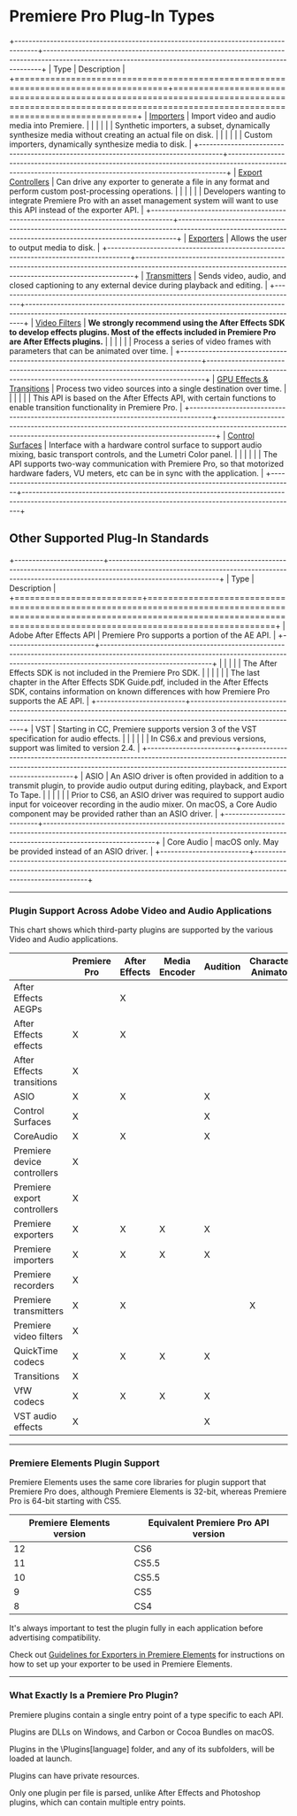 # Premiere Pro Plug-In Types

+------------------------------------------------------------------------------------+-----------------------------------------------------------------------------------------------------------------------------------------------------------+
|                                        Type                                        |                                                                        Description                                                                        |
+====================================================================================+===========================================================================================================================================================+
| [Importers](../importers/importers.md)                                             | Import video and audio media into Premiere.                                                                                                               |
|                                                                                    |                                                                                                                                                           |
|                                                                                    | Synthetic importers, a subset, dynamically synthesize media without creating an actual file on disk.                                                      |
|                                                                                    |                                                                                                                                                           |
|                                                                                    | Custom importers, dynamically synthesize media to disk.                                                                                                   |
+------------------------------------------------------------------------------------+-----------------------------------------------------------------------------------------------------------------------------------------------------------+
| [Export Controllers](../export-controllers/export-controllers.md)                  | Can drive any exporter to generate a file in any format and perform custom post-processing operations.                                                    |
|                                                                                    |                                                                                                                                                           |
|                                                                                    | Developers wanting to integrate Premiere Pro with an asset management system will want to use this API instead of the exporter API.                       |
+------------------------------------------------------------------------------------+-----------------------------------------------------------------------------------------------------------------------------------------------------------+
| [Exporters](../exporters/exporters.md)                                             | Allows the user to output media to disk.                                                                                                                  |
+------------------------------------------------------------------------------------+-----------------------------------------------------------------------------------------------------------------------------------------------------------+
| [Transmitters](../transmitters/transmitters.md)                                    | Sends video, audio, and closed captioning to any external device during playback and editing.                                                             |
+------------------------------------------------------------------------------------+-----------------------------------------------------------------------------------------------------------------------------------------------------------+
| [Video Filters](../video-filters/video-filters.md)                                 | **We strongly recommend using the After Effects SDK to develop effects plugins. Most of the effects included in Premiere Pro are After Effects plugins.** |
|                                                                                    |                                                                                                                                                           |
|                                                                                    | Process a series of video frames with parameters that can be animated over time.                                                                          |
+------------------------------------------------------------------------------------+-----------------------------------------------------------------------------------------------------------------------------------------------------------+
| [GPU Effects & Transitions](../gpu-effects-transitions/gpu-effects-transitions.md) | Process two video sources into a single destination over time.                                                                                            |
|                                                                                    |                                                                                                                                                           |
|                                                                                    | This API is based on the After Effects API, with certain functions to enable transition functionality in Premiere Pro.                                    |
+------------------------------------------------------------------------------------+-----------------------------------------------------------------------------------------------------------------------------------------------------------+
| [Control Surfaces](../control-surfaces/control-surfaces.md)                        | Interface with a hardware control surface to support audio mixing, basic transport controls, and the Lumetri Color panel.                                 |
|                                                                                    |                                                                                                                                                           |
|                                                                                    | The API supports two-way communication with Premiere Pro, so that motorized hardware faders, VU meters, etc can be in sync with the application.          |
+------------------------------------------------------------------------------------+-----------------------------------------------------------------------------------------------------------------------------------------------------------+

## Other Supported Plug-In Standards

+-------------------------+-------------------------------------------------------------------------------------------------------------------------------------------------------------------------------------------+
|          Type           |                                                                                        Description                                                                                        |
+=========================+===========================================================================================================================================================================================+
| Adobe After Effects API | Premiere Pro supports a portion of the AE API.                                                                                                                                            |
+-------------------------+-------------------------------------------------------------------------------------------------------------------------------------------------------------------------------------------+
|                         |                                                                                                                                                                                           |
|                         | The After Effects SDK is not included in the Premiere Pro SDK.                                                                                                                            |
|                         |                                                                                                                                                                                           |
|                         | The last chapter in the After Effects SDK Guide.pdf, included in the After Effects SDK, contains information on known differences with how Premiere Pro supports the AE API.              |
+-------------------------+-------------------------------------------------------------------------------------------------------------------------------------------------------------------------------------------+
| VST                     | Starting in CC, Premiere supports version 3 of the VST specification for audio effects.                                                                                                   |
|                         |                                                                                                                                                                                           |
|                         | In CS6.x and previous versions, support was limited to version 2.4.                                                                                                                       |
+-------------------------+-------------------------------------------------------------------------------------------------------------------------------------------------------------------------------------------+
| ASIO                    | An ASIO driver is often provided in addition to a transmit plugin, to provide audio output during editing, playback, and Export To Tape.                                                  |
|                         |                                                                                                                                                                                           |
|                         | Prior to CS6, an ASIO driver was required to support audio input for voiceover recording in the audio mixer. On macOS, a Core Audio component may be provided rather than an ASIO driver. |
+-------------------------+-------------------------------------------------------------------------------------------------------------------------------------------------------------------------------------------+
| Core Audio              | macOS only. May be provided instead of an ASIO driver.                                                                                                                                    |
+-------------------------+-------------------------------------------------------------------------------------------------------------------------------------------------------------------------------------------+

---

### Plugin Support Across Adobe Video and Audio Applications

This chart shows which third-party plugins are supported by the various Video and Audio applications.

|                             | Premiere Pro | After Effects | Media Encoder | Audition | Character Animator | Prelude |
| --------------------------- | ------------ | ------------- | ------------- | -------- | ------------------ | ------- |
| After Effects AEGPs         |              | X             |               |          |                    |         |
| After Effects effects       | X            | X             |               |          |                    |         |
| After Effects transitions   | X            |               |               |          |                    |         |
| ASIO                        | X            | X             |               | X        |                    | X       |
| Control Surfaces            | X            |               |               | X        |                    |         |
| CoreAudio                   | X            | X             |               | X        |                    | X       |
| Premiere device controllers | X            |               |               |          |                    |         |
| Premiere export controllers | X            |               |               |          |                    |         |
| Premiere exporters          | X            | X             | X             | X        |                    |         |
| Premiere importers          | X            | X             | X             | X        |                    | X       |
| Premiere recorders          | X            |               |               |          |                    |         |
| Premiere transmitters       | X            | X             |               |          | X                  | X       |
| Premiere video filters      | X            |               |               |          |                    |         |
| QuickTime codecs            | X            | X             | X             | X        |                    | X       |
| Transitions                 | X            |               |               |          |                    |         |
| VfW codecs                  | X            | X             | X             | X        |                    | X       |
| VST audio effects           | X            |               |               | X        |                    |         |

---

### Premiere Elements Plugin Support

Premiere Elements uses the same core libraries for plugin support that Premiere Pro does, although Premiere Elements is 32-bit, whereas Premiere Pro is 64-bit starting with CS5.

| Premiere Elements version | Equivalent Premiere Pro API version |
| ------------------------- | ----------------------------------- |
| 12                        | CS6                                 |
| 11                        | CS5.5                               |
| 10                        | CS5.5                               |
| 9                         | CS5                                 |
| 8                         | CS4                                 |

It's always important to test the plugin fully in each application before advertising compatibility.

Check out [Guidelines for Exporters in Premiere Elements](../exporters/additional-details.md#guidelines-for-exporters-in-premiere-elements) for instructions on how to set up your exporter to be used in Premiere Elements.

---

### What Exactly Is a Premiere Pro Plugin?

Premiere plugins contain a single entry point of a type specific to each API.

Plugins are DLLs on Windows, and Carbon or Cocoa Bundles on macOS.

Plugins in the \\Plugins[language] folder, and any of its subfolders, will be loaded at launch.

Plugins can have private resources.

Only one plugin per file is parsed, unlike After Effects and Photoshop plugins, which can contain multiple entry points.
